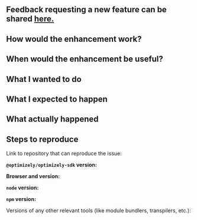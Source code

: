 <!--
  Thanks for filing in issue! Are you requesting a new feature? If so, please share your feedback with us on the following link.
-->
## Feedback requesting a new feature can be shared [here.](https://feedback.optimizely.com/)

<!--
  If proposing an enhancement, please describe your use case in as much detail as you think is needed to convey the value of the enhancement.
-->

## How would the enhancement work?

## When would the enhancement be useful?

<!--  
  If reporting a bug, please include the following info:
-->

## What I wanted to do

## What I expected to happen

## What actually happened

## Steps to reproduce
Link to repository that can reproduce the issue: <link>

<!--
  OR provide the following.
  If possible, whittle down your issue into a [short, self-contained, correct example](http://sscce.org/).
-->

**`@optimizely/optimizely-sdk` version:** 

<!-- ...and whichever of the following are applicable: -->

**Browser and version:**

**`node` version:** 

**`npm` version:** 

Versions of any other relevant tools (like module bundlers, transpilers, etc.): 


